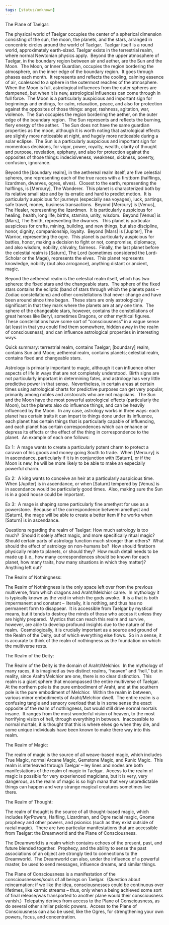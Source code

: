 ```yaml
---
tags: [status/unknown]
---
```


The Plane of Taelgar:   

The physical world of Taelgar occupies the center of a spherical dimension consisting of the sun, the moon, the planets, and the stars, arranged in concentric circles around the world of Taelgar.  Taelgar itself is a round world, approximately earth-sized. Taelgar exists in the terrestrial realm, where normal Newtonian physics apply.  Beyond the upper atmosphere of Taelgar, in the boundary region between air and aether, are the Sun and the Moon.  The Moon, or Inner Guardian, occupies the region bordering the atmosphere, on the inner edge of the boundary region.  It goes through phases each month.  It represents and reflects the cooling, calming essence of air, coalesced to a sphere in the outermost reaches of the atmosphere.  When the Moon is full, astrological influences from the outer spheres are dampened, but when it is new, astrological influences can come through in full force.  The Moon is a particularly auspicious and important sign for beginnings and endings, for calm, relaxation, peace, and also for protection against the opposites of those things: anger, rashness, agitation, war, violence.  The Sun occupies the region bordering the aether, on the outer edge of the boundary region.  The Sun represents and reflects the burning, fiery energy of the aether.  The Sun does not have the same guardian properties as the moon, although it is worth noting that astrological effects are slightly more noticeable at night, and hugely more noticeable during a solar eclipse.  The Sun is a particularly auspicious and important sign for momentous decisions, for vigor, power, royalty, wealth, clarity of thought and purpose, revelation, epiphany, and also for protection against the opposites of those things: indecisiveness, weakness, sickness, poverty, confusion, ignorance. 

Beyond the [boundary realm], in the aethereal realm itself, are five celestial spheres, one representing each of the true races with a firstborn (halflings, lizardmen, dwarves, ogres, elves).  Closest to the earth, representing the halflings, is [Mercury], The Wanderer.  This planet is characterized both by its relative small size and by its erratic and hard to predict motion.  It is particularly auspicious for journeys (especially sea voyages), luck, partings, safe travel, money, business transactions.  Beyond [Mercury] is [Venus], The Healer, representing the lizardmen.  It is particularly auspicious for healing, health, long life, births, stamina, unity, wisdom.  Beyond [Venus] is [Mars], The Smith, representing the dwarves.  This planet is particular auspicious for crafts, mining, building, and new things, but also discipline, honor, dignity, companionship, loyalty.  Beyond [Mars] is [Jupiter], The Warrior, representing the ogre.  This planet is particularly auspicious for battles, honor, making a decision to fight or not, compromise, diplomacy, and also wisdom, nobility, chivalry, fairness.  Finally, the last planet before the celestial realm is [Saturn], The Lord (sometimes considered the Lord-Scholar or the Mage), represents the elves.  This planet represents knowledge, nobility (but also arrogance), anything distant or ancient, magic.   

Beyond the aethereal realm is the celestial realm itself, which has two spheres: the fixed stars and the changeable stars.  The sphere of the fixed stars contains the ecliptic (band of stars through which the planets pass – Zodiac constellations) and other constellations that never change and have been around since time began.  These stars are only astrologically significant in that they mark where the planets are at any one time.  The sphere of the changeable stars, however, contains the constellations of great heroes like Beryl, sometimes Dragons, or other mythical figures.  These constellations have some sort of “consciousness” in a vague sense (at least in that you could find them somewhere, hidden away in the realm of consciousness), and can influence astrological properties in interesting ways.   

Quick summary: terrestrial realm, contains Taelgar; [boundary] realm, contains Sun and Moon; aethereal realm, contains planets; celestial realm, contains fixed and changeable stars. 

Astrology is primarily important to magic, although it can influence other aspects of life in ways that are not completely understood.  Birth signs are not particularly important in determining fates, and astrology has very little predictive power in that sense.  Nevertheless, in certain areas at certain times using astrological charts for predictive purposes can get very popular, primarily among nobles and aristocrats who are not magicians.  The Sun and the Moon have the most powerful astrological effects (particularly the Moon), but the planets also do influence things, and can be heavily influenced by the Moon.  In any case, astrology works in three ways: each planet has certain traits it can impart to things done under its influence, each planet has certain things that is particularly capable of influencing, and each planet has certain correspondences which can enhance or depress its effects or the effect of the thing in correspondence to the planet.  An example of each one follows: 

Ex 1:  A mage wants to create a particularly potent charm to protect a caravan of his goods and money going South to trade.  When [Mercury] is in ascendance, particularly if it is in conjunction with [Saturn], or if the Moon is new, he will be more likely to be able to make an especially powerful charm. 

Ex 2:  A king wants to conceive an heir at a particularly auspicious time.  When [Jupiter] is in ascendance, or when [Saturn] tempered by [Venus] is in ascendance would be particularly good times.  Also, making sure the Sun is in a good house could be important. 

Ex 3:  A mage is shaping some particularly fine amethyst for use as a powerstone.  Because of the correspondence between amethyst and [Saturn], the mage will be able to create a better item if he works when [Saturn] is in ascendance.   

Questions regarding the realm of Taelgar: How much astrology is too much?  Should it solely affect magic, and more specifically ritual magic?  Should certain parts of astrology function much stronger than others?  What should the effect of astrology on non-humans be?  How should firstborn physically relate to planets, or should they?  How much detail needs to be made up (i.e., how many correspondences should be known for each planet, how many traits, how many situations in which they matter)?  Anything left out? 

The Realm of Nothingness: 

The Realm of Nothingness is the only space left over from the previous multiverse, from which dragons and Araht/Melchior came.  In mythology it is typically known as the void in which the gods awoke.  It is a that is both impermanent and constant – literally, it is nothing, and thus has no permanent form to disappear.  It is accessible from Taelgar by mystical means, but it tends to destroy the minds of those who access it unless they are highly prepared.  Mystics that can reach this realm and survive, however, are able to develop profound insights due to the nature of the realm.  Cosmologically, it is crucially important as a source and ground of the Realm of the Deity, out of which everything else flows.  So in a sense, it is accurate to think of the realm of nothingness as the foundation on which the multiverse rests.   

The Realm of the Deity: 

The Realm of the Deity is the domain of Araht/Melchior.  In the mythology of many races, it is imagined as two distinct realms, “heaven” and “hell,” but in reality, since Araht/Melchior are one, there is no clear distinction.  This realm is a giant sphere that encompassed the entire multiverse of Taelgar.  At the northern pole is the pure embodiment of Araht, and at the southern pole is the pure embodiment of Melchior.  Within the realm in between, various minor embodiments of Araht/Melchior dwell.  The entire realm is a confusing tangle and sensory overload that is in some sense the exact opposite of the realm of nothingness, but would still drive normal mortals insane.  It ranges from the most wonderful vision of heaven, to the most horrifying vision of hell, through everything in between.  Inaccessible to normal mortals, it is thought that this is where elves go when they die, and some unique individuals have been known to make there way into this realm. 

The Realm of Magic: 

The realm of magic is the source of all weave-based magic, which includes True Magic, normal Arcane Magic, Gemstone Magic, and Runic Magic.  This realm is interleaved through Taelgar – ley lines and nodes are both manifestations of the realm of magic in Taelgar.  Access to the realm of magic is possible for very experienced magicians, but it is very, very dangerous, as the realm of magic is so high mana that very unpredictable things can happen and very strange magical creatures sometimes live there.         

The Realm of Thought: 

The realm of thought is the source of all thought-based magic, which includes KyrPowers, Halfling, Lizardman, and Ogre racial magic, Gnome prophecy and other powers, and psionics (such as they exist outside of racial magic).  There are two particular manifestations that are accessible from Taelgar: the Dreamworld and the Plane of Consciousness.  

The Dreamworld is a realm which contains echoes of the present, past, and future blended together.  Prophecy, and the ability to sense the past associations of an object are strongly tied to connections to the Dreamworld.  The Dreamworld can also, under the influence of a powerful master, be used to send messages, influence dreams, and similar things.   

The Plane of Consciousness is a manifestation of the consciousnesses/souls of all beings on Taelgar.  (Question about reincarnation: if we like the idea, consciousnesses could be continuous over lifetimes, like karmic streams – thus, only when a being achieved some sort of final release/was transported to another plane would their consciousness vanish.)  Telepathy derives from access to the Plane of Consciousness, as do several other similar psionic powers.  Access to the Plane of Consciousness can also be used, like the Ogres, for strengthening your own powers, focus, and concentration.